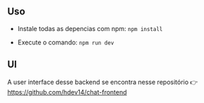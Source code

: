 ## Uso

- Instale todas as depencias com npm:
```npm install```

- Execute o comando:
```npm run dev```

## UI
A user interface desse backend se encontra nesse repositório 👉 https://github.com/hdev14/chat-frontend
